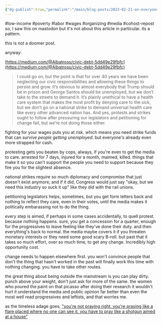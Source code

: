 ```yaml
---
{"dg-publish":true,"permalink":"/main/blog-posts/2023-02-21-on-everyone-not-having-much-cash-to-pass-around-and-how-that-stifles-movements-and-leveraging-the-media/","noteIcon":"","created":"2023-08-09T16:35:02.749-04:00","updated":"2023-10-06T22:47:07.818-04:00"}
---
```


#low-income #poverty #labor #wages #organizing #media #cohost-repost 
so, I saw this on mastodon but it's not about this article in particular. its a pattern.

this is not a doomer post.

anyway:

[https://medium.com/@Albatross/civic-debt-5dd49e29fbfc](https://medium.com/@Albatross/civic-debt-5dd49e29fbfc)

> I could go on, but the point is that for over 40 years we have been neglecting our civic responsibilities and allowing these things to persist and grow. It’s obvious to almost everybody that Trump should be in prison and George Santos should be unemployed, but we don’t take to the streets to demand it. It’s plainly unethical to have a health care system that makes the most profit by denying care to the sick, but we don’t go on a national strike to demand universal health care like every other advanced nation has. And yes, protests and strikes ought to follow after pressuring our legislators and petitioning for change fail, but we’re not doing those either.

fighting for your wages puts you at risk. which means you need strike funds that can _survive people getting unemployed_. but everyone's already even more strapped for cash.

protesting gets you beaten by cops, always, if you're even to get the media to care. arrested for 7 days, injured for a month, maimed, killed. things that make it so you can't support the people you need to support because they fire you for the slightest absence.

national strikes require so much diplomacy and compromise that just doesn't exist anymore, and if it did, Congress would just say "okay, but we need this industry so suck it up" like they did with the rail unions.

petitioning legislators helps, sometimes, but you get form letters back and nothing to reflect they care, even in their votes, until the media makes it politically embarassing not to do the thing.

every step is aimed, if perhaps in some cases accidentally, to quell protest. because nothing happens. sure, you get a concession for a quarter, enough for the progressives to leave feeling like they've done their duty. and then everything's back to normal. the media maybe covers it if you threaten monetary interests or they need some good scary B-roll. but past that it takes so much effort, over so much time, to get any change. Incredibly high opportunity cost.

change needs to happen elsewhere first. you won't convince people that don't the thing that hasn't worked in the past will finally work this time with nothing changing. you have to take other routes.

the great thing about being outside the mainstream is you can play dirty. punch above your weight, don't just ask for more of the same. the women who poured the paint on that picasso after doing their research it wouldn't hurt it understand the media and public opinion far better than even the most well read progressives and leftists, and that worries me.

as the timeless adage goes, ["you're not praying right. you're praying like a flare placed where no one can see it. you have to pray like a shotgun aimed at a house"](https://twitter.com/SweetNAwful/status/1454913762767486979?t=QfjSqx1POb7_biIsAuqKpQ&s=19)